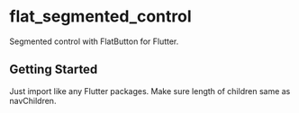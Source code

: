 # flat_segmented_control

Segmented control with FlatButton for Flutter.

## Getting Started

Just import like any Flutter packages.
Make sure length of children same as navChildren.